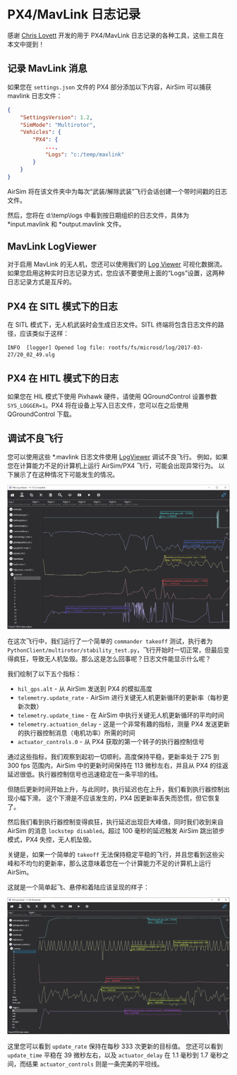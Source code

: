 # PX4/MavLink 日志记录

感谢 [Chris Lovett](https://github.com/clovett) 开发的用于 PX4/MavLink 日志记录的各种工具，这些工具在本文中提到！

## 记录 MavLink 消息

如果您在 `settings.json` 文件的 PX4 部分添加以下内容，AirSim 可以捕获 mavlink 日志文件：

```json
{
    "SettingsVersion": 1.2,
    "SimMode": "Multirotor",
    "Vehicles": {
        "PX4": {
            ...,
            "Logs": "c:/temp/mavlink"
        }
    }
}
```

AirSim 将在该文件夹中为每次“武装/解除武装”飞行会话创建一个带时间戳的日志文件。

然后，您将在 d:\temp\logs 中看到按日期组织的日志文件，具体为 *input.mavlink 和 *output.mavlink 文件。

## MavLink LogViewer

对于启用 MavLink 的无人机，您还可以使用我们的 [Log Viewer](log_viewer.md) 可视化数据流。
如果您启用这种实时日志记录方式，您应该不要使用上面的“Logs”设置，这两种日志记录方式是互斥的。

## PX4 在 SITL 模式下的日志

在 SITL 模式下，无人机武装时会生成日志文件。SITL 终端将包含日志文件的路径，应该类似于这样：
```
INFO  [logger] Opened log file: rootfs/fs/microsd/log/2017-03-27/20_02_49.ulg
```

## PX4 在 HITL 模式下的日志

如果您在 HIL 模式下使用 Pixhawk 硬件，请使用 QGroundControl 设置参数 `SYS_LOGGER=1`。PX4 将在设备上写入日志文件，您可以在之后使用 QGroundControl 下载。

## 调试不良飞行

您可以使用这些 *.mavlink 日志文件使用 [LogViewer](log_viewer.md) 调试不良飞行。
例如，如果您在计算能力不足的计算机上运行 AirSim/PX4 飞行，可能会出现异常行为。
以下展示了在这种情况下可能发生的情况。

![screenshot](images/px4_debugging.png)

在这次飞行中，我们运行了一个简单的 `commander takeoff` 测试，执行者为 `PythonClient/multirotor/stability_test.py`，飞行开始时一切正常，但最后变得疯狂，导致无人机坠毁。那么这是怎么回事呢？日志文件能显示什么呢？

我们绘制了以下五个指标：
- `hil_gps.alt` - 从 AirSim 发送到 PX4 的模拟高度
- `telemetry.update_rate` - AirSim 进行关键无人机更新循环的更新率（每秒更新次数）
- `telemetry.update_time` - 在 AirSim 中执行关键无人机更新循环的平均时间
- `telemetry.actuation_delay` - 这是一个非常有趣的指标，测量 PX4 发送更新的执行器控制消息（电机功率）所需的时间
- `actuator_controls.0` - 从 PX4 获取的第一个转子的执行器控制信号

通过这些指标，我们观察到起初一切顺利，高度保持平稳，更新率处于 275 到 300 fps 范围内，AirSim 中的更新时间保持在 113 微秒左右，并且从 PX4 的往返延迟很低。执行器控制信号也迅速稳定在一条平坦的线。

但随后更新时间开始上升，与此同时，执行延迟也在上升，我们看到执行器控制出现小幅下滑。
这个下滑是不应该发生的，PX4 因更新率丢失而恐慌，但它恢复了。

然后我们看到执行器控制变得疯狂，执行延迟出现巨大峰值，同时我们收到来自 AirSim 的消息 `lockstep disabled`。超过 100 毫秒的延迟触发 AirSim 跳出锁步模式，PX4 失控，无人机坠毁。

关键是，如果一个简单的 `takeoff` 无法保持稳定平稳的飞行，并且您看到这些尖峰和不均匀的更新率，那么这意味着您在一个计算能力不足的计算机上运行 AirSim。

这就是一个简单起飞、悬停和着陆应该呈现的样子：

![nice](images/px4_nice.png)

这里您可以看到 `update_rate` 保持在每秒 333 次更新的目标值。
您还可以看到 `update_time` 平稳在 39 微秒左右，以及 `actuator_delay` 在 1.1 毫秒到 1.7 毫秒之间，而结果 `actuator_controls` 则是一条完美的平坦线。